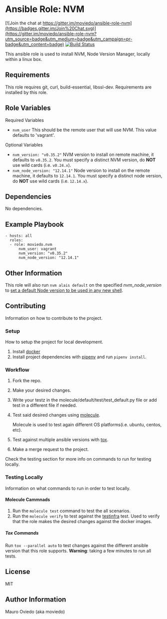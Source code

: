 Ansible Role: NVM
=========

[![Join the chat at https://gitter.im/moviedo/ansible-role-nvm](https://badges.gitter.im/Join%20Chat.svg)](https://gitter.im/moviedo/ansible-role-nvm?utm_source=badge&utm_medium=badge&utm_campaign=pr-badge&utm_content=badge)
[![Build Status](https://travis-ci.org/moviedo/ansible-role-nvm.svg?branch=develop)](https://travis-ci.org/moviedo/ansible-role-nvm)

This ansible role is used to install NVM, Node Version Manager, locally within a linux box.

Requirements
------------

This role requires git, curl, build-essential, libssl-dev. Requirements are installed by this role.

Role Variables
--------------

Required Variables

  * `nvm_user` This should be the remote user that will use NVM. This value defaults to 'vagrant'.

Optional Variables

  * `nvm_version: "v0.35.2"` NVM version to install on remote machine, it defaults to `v0.35.2`. You must specify a distinct NVM version, do **NOT** use wild cards (i.e. `v0.24.x`).
  * `nvm_node_version: "12.14.1"` Node version to install on the remote machine, it defaults to `12.14.1`. You must specify a distinct node version, do **NOT** use wild cards (i.e. `12.14.x`).

Dependencies
------------

No dependencies.

Example Playbook
----------------

    - hosts: all
      roles:
      - role: moviedo.nvm
          nvm_user: vagrant
          nvm_version: "v0.35.2"
          nvm_node_version: "12.14.1"

Other Information
-----------------

This role will also run `nvm alais default` on the specified *nvm_node_version* to [set a default Node version to be used in any new shell](https://github.com/creationix/nvm).


Contributing
-----------------

Information on how to contribute to the project.

### Setup
How to setup the project for local development.

1. Install [docker](https://docs.docker.com/docker-for-mac/install/)
1. Install project dependencies with [pipenv](https://pipenv.readthedocs.io/en/latest/) and run `pipenv install`.

### Workflow

1. Fork the repo.
1. Make your desired changes.
1. Write your testz in the molecule/default/test/test_default.py file or add test in a different file if needed.
1. Test said desired changes using [molecule](https://molecule.readthedocs.io/en/latest/).

    Molecule is used to test again different OS platforms(i.e. ubuntu, centos, etc).

1. Test against multiple ansible versions with [tox](https://tox.readthedocs.io/en/latest/).
1. Make a merge request to the project.

Check the testing section for more info on commands to run for testing locally.

### Testing Locally

Information on what commands to run in order to test locally.

#### Molecule Cammnads

1. Run the `molecule test` command to test the all scenarios.
1. Run the `molecule verify` to test against the [testinfra](https://testinfra.readthedocs.io/en/latest/index.html) test. Used to verify that the role makes the desired changes against the docker images.

##### Tox Commands

Run `tox --parallel auto` to test changes against the different ansible version that this role supports.
**Warning**: taking a few minutes to run all tests.


License
-------

MIT

Author Information
------------------

Mauro Oviedo (aka moviedo)
